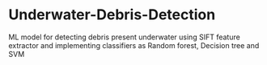 # Underwater-Debris-Detection
ML model for detecting debris present underwater using SIFT feature extractor and implementing classifiers as Random forest, Decision tree and SVM
